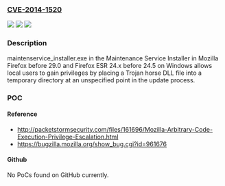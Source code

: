 ### [CVE-2014-1520](https://cve.mitre.org/cgi-bin/cvename.cgi?name=CVE-2014-1520)
![](https://img.shields.io/static/v1?label=Product&message=n%2Fa&color=blue)
![](https://img.shields.io/static/v1?label=Version&message=n%2Fa&color=blue)
![](https://img.shields.io/static/v1?label=Vulnerability&message=n%2Fa&color=brighgreen)

### Description

maintenservice_installer.exe in the Maintenance Service Installer in Mozilla Firefox before 29.0 and Firefox ESR 24.x before 24.5 on Windows allows local users to gain privileges by placing a Trojan horse DLL file into a temporary directory at an unspecified point in the update process.

### POC

#### Reference
- http://packetstormsecurity.com/files/161696/Mozilla-Arbitrary-Code-Execution-Privilege-Escalation.html
- https://bugzilla.mozilla.org/show_bug.cgi?id=961676

#### Github
No PoCs found on GitHub currently.


